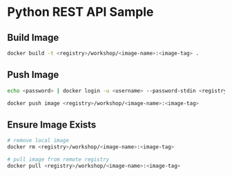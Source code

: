 # Python REST API Sample

## Build Image

```bash
docker build -t <registry>/workshop/<image-name>:<image-tag> .
```

## Push Image

```bash
echo <password> | docker login -u <username> --password-stdin <registry>

docker push image <registry>/workshop/<image-name>:<image-tag>
```

## Ensure Image Exists

```bash
# remove local image
docker rm <registry>/workshop/<image-name>:<image-tag>

# pull image from remote registry
docker pull <registry>/workshop/<image-name>:<image-tag>
```